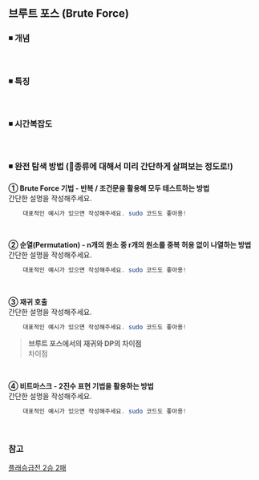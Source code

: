## 브루트 포스 (Brute Force)

### ◾ 개념

</br>

### ◾ 특징

</br>

### ◾ 시간복잡도

</br>


### ◾ 완전 탐색 방법 (🙂종류에 대해서 미리 간단하게 살펴보는 정도로!)
**① Brute Force 기법 - 반복 / 조건문을 활용해 모두 테스트하는 방법**  
간단한 설명을 작성해주세요.
```java
	대표적인 예시가 있으면 작성해주세요. sudo 코드도 좋아용!
```
</br>

**② 순열(Permutation) - n개의 원소 중 r개의 원소를 중복 허용 없이 나열하는 방법**  
간단한 설명을 작성해주세요.
```java
	대표적인 예시가 있으면 작성해주세요. sudo 코드도 좋아용!
```
</br>

**③ 재귀 호출**  
간단한 설명을 작성해주세요.
```java
	대표적인 예시가 있으면 작성해주세요. sudo 코드도 좋아용!
```
> **브루트 포스에서의 재귀와 DP의 차이점** </br>
> 차이점

</br>

**④ 비트마스크 - 2진수 표현 기법을 활용하는 방법**  
간단한 설명을 작성해주세요.
```java
	대표적인 예시가 있으면 작성해주세요. sudo 코드도 좋아용!
```

</br>

### 참고
[플래승급전 2승 2패](https://github.com/Newon-universe/Algorithm_study)
